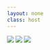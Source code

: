 ```yaml
---
layout: none
class: host
---
```


![](/images/02-git-branching/eddie-murphy-never-merge-meme.webp)
![](/images/02-git-branching/random-git-commands-meme.webp)
![](/images/02-git-branching/merge-conflicts-are-comming-meme.jpg)

<style>
.host p {
    display: flex;
    align-items: center;
    justify-content: center;
    height: 100%;
    gap: 1rem;
}

img {
    max-width: 30%;
}
</style>
